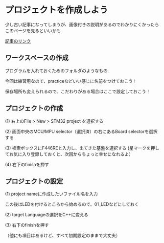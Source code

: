 # プロジェクトを作成しよう

少し古い記事になってしまうが、画像付きの説明があるのでわかりにくかったらこのページを見るといいかも

[記事のリンク](https://qiita.com/yosihisa/items/136bcc09c466227303a2)

## ワークスペースの作成

プログラムを入れておくためのフォルダのようなもの

今回は練習用なので、practiceなどいい感じに名前をつけておこう！

保存場所も変えられるので、こだわりがある場合はここで設定しておこう！

## プロジェクトの作成

(1) 右上のFile > New > STM32 project を選択する

(2) 画面中央のMCU/MPU selector（選択済）の右にあるBoard selectorを選択する

(3) 検索ボックスにF446REと入力し、出てきた基盤を選択する
(星マークを押してお気に入り登録しておくと、次回からちょっと幸せになれるよ）

(4) 右下のfinishを押す

## プロジェクトの設定

(1) project nameに作成したいファイル名を入力

この後はLEDを付けるところから始めるので、01_LEDなどにしておく

(2) target Languageの選択をC++に変える

(3) 右下のfinishを押す

（他にも項目はあるけど、すべて初期設定のままで大丈夫）


